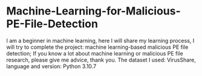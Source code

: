 # Machine-Learning-for-Malicious-PE-File-Detection
I am a beginner in machine learning, here I will share my learning process, I will try to complete the project: machine learning-based malicious PE file detection; If you know a lot about machine learning or malicious PE file research, please give me advice, thank you. The dataset I used: VirusShare, language and version: Python 3.10.7

